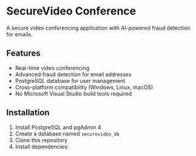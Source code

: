 # SecureVideo Conference

A secure video conferencing application with AI-powered fraud detection for emails.

## Features

- Real-time video conferencing
- Advanced fraud detection for email addresses
- PostgreSQL database for user management
- Cross-platform compatibility (Windows, Linux, macOS)
- No Microsoft Visual Studio build tools required

## Installation

1. Install PostgreSQL and pgAdmin 4
2. Create a database named `securevideo_db`
3. Clone this repository
4. Install dependencies:
